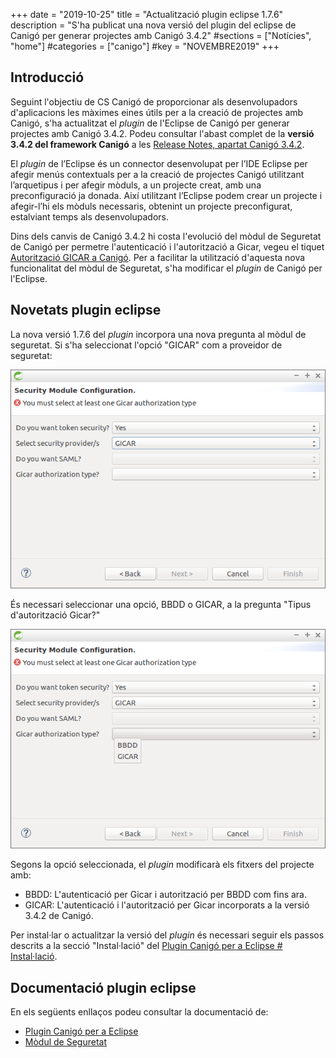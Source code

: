 +++
date        = "2019-10-25"
title       = "Actualització plugin eclipse 1.7.6"
description = "S'ha publicat una nova versió del plugin del eclipse de Canigó per generar projectes amb Canigó 3.4.2"
#sections    = ["Notícies", "home"]
#categories  = ["canigo"]
#key         = "NOVEMBRE2019"
+++

## Introducció

Seguint l'objectiu de CS Canigó de proporcionar als desenvolupadors d'aplicacions les màximes eines útils per a la creació de projectes amb Canigó, s'ha actualitzat el _plugin_ de l'Eclipse de Canigó per generar projectes amb Canigó 3.4.2. Podeu consultar l'abast complet de la **versió 3.4.2 del framework Canigó** a les [Release Notes, apartat Canigó 3.4.2](/drafts/release-notes-canigo-34).

El _plugin_ de l’Eclipse és un connector desenvolupat per l’IDE Eclipse per afegir menús contextuals per a la creació de projectes Canigó utilitzant l’arquetipus i per afegir mòduls, a un projecte creat, amb una preconfiguració ja donada. Així utilitzant l’Eclipse podem crear un projecte i afegir-l’hi els mòduls necessaris, obtenint un projecte preconfigurat, estalviant temps als desenvolupadors.

Dins dels canvis de Canigó 3.4.2 hi costa l'evolució del mòdul de Seguretat de Canigó per permetre l'autenticació i l'autorització a Gicar, vegeu el tiquet [Autorització GICAR a Canigó](https://cstd.ctti.gencat.cat/jiracstd/browse/CAN-2383). Per a facilitar la utilització d'aquesta nova funcionalitat del mòdul de Seguretat, s'ha modificar el _plugin_ de Canigó per l'Eclipse.

## Novetats plugin eclipse

La nova versió 1.7.6 del _plugin_ incorpora una nova pregunta al mòdul de seguretat. Si s'ha seleccionat l'opció "GICAR" com a proveidor de seguretat:

![](/images/news/Security_module_configuration_1_7_6.png)

És necessari seleccionar una opció, BBDD o GICAR, a la pregunta "Tipus d'autorització Gicar?"

![](/images/news/Gicar_athorization_type.png)

Segons la opció seleccionada, el _plugin_ modificarà els fitxers del projecte amb:

* BBDD: L'autenticació per Gicar i autorització per BBDD com fins ara. 
* GICAR: L'autenticació i l'autorització per Gicar incorporats a la versió 3.4.2 de Canigó.

Per instal·lar o actualitzar la versió del _plugin_ és necessari seguir els passos descrits a la secció "Instal·lació" del [Plugin Canigó per a Eclipse # Instal·lació](/canigo-download-related/plugin-canigo/#instal-lació).

## Documentació plugin eclipse

En els següents enllaços podeu consultar la documentació de:

* [Plugin Canigó per a Eclipse](/canigo-download-related/plugin-canigo/)
* [Mòdul de Seguretat](/canigo-documentacio-versions-3x-core/modul-seguretat/)
